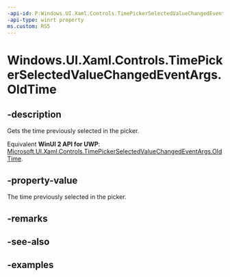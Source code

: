 ```yaml
---
-api-id: P:Windows.UI.Xaml.Controls.TimePickerSelectedValueChangedEventArgs.OldTime
-api-type: winrt property
ms.custom: RS5
---
```


<!-- Property syntax.
public IReference<TimeSpan> OldTime { get; }
-->

# Windows.UI.Xaml.Controls.TimePickerSelectedValueChangedEventArgs.OldTime

## -description

Gets the time previously selected in the picker.

Equivalent **WinUI 2 API for UWP**: [Microsoft.UI.Xaml.Controls.TimePickerSelectedValueChangedEventArgs.OldTime](/windows/winui/api/microsoft.ui.xaml.controls.timepickerselectedvaluechangedeventargs.oldtime).

## -property-value

The time previously selected in the picker.

## -remarks

## -see-also

## -examples

